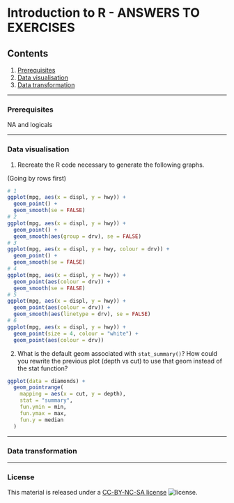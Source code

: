 # Introduction to R - ANSWERS TO EXERCISES

## Contents

1. [Prerequisites](#prerequisites)
2. [Data visualisation](#data-visualisation)
3. [Data transformation](#data-transformation)

---
### Prerequisites

NA and logicals

---
### Data visualisation

1. Recreate the R code necessary to generate the following graphs.

(Going by rows first)
```R
# 1
ggplot(mpg, aes(x = displ, y = hwy)) +
  geom_point() +
  geom_smooth(se = FALSE)
# 2
ggplot(mpg, aes(x = displ, y = hwy)) +
  geom_point() +
  geom_smooth(aes(group = drv), se = FALSE)
# 3
ggplot(mpg, aes(x = displ, y = hwy, colour = drv)) +
  geom_point() +
  geom_smooth(se = FALSE)
# 4
ggplot(mpg, aes(x = displ, y = hwy)) +
  geom_point(aes(colour = drv)) +
  geom_smooth(se = FALSE)
# 5
ggplot(mpg, aes(x = displ, y = hwy)) +
  geom_point(aes(colour = drv)) +
  geom_smooth(aes(linetype = drv), se = FALSE)
# 6
ggplot(mpg, aes(x = displ, y = hwy)) +
  geom_point(size = 4, colour = "white") +
  geom_point(aes(colour = drv))
```

2. What is the default geom associated with `stat_summary()`? How could you rewrite the previous plot (depth vs cut) to use that geom instead of the stat function?
```R
ggplot(data = diamonds) +
  geom_pointrange(
    mapping = aes(x = cut, y = depth),
    stat = "summary",
    fun.ymin = min,
    fun.ymax = max,
    fun.y = median
  )
```

---
### Data transformation



---
### License

This material is released under a
[CC-BY-NC-SA license](https://creativecommons.org/licenses/by-nc-sa/4.0/) ![license](https://licensebuttons.net/l/by-nc-sa/3.0/88x31.png).
